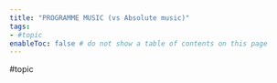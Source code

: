 ```yaml
---
title: "PROGRAMME MUSIC (vs Absolute music)"
tags:
- #topic     
enableToc: false # do not show a table of contents on this page
---
```


#topic